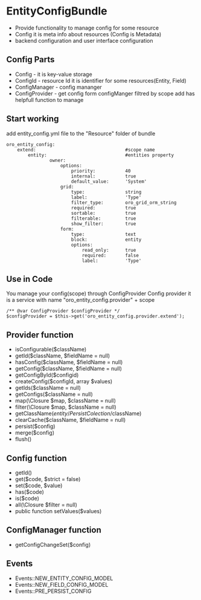 EntityConfigBundle
==================
- Provide functionality to manage config for some resource
- Config it is meta info about resources (Config is Metadata)
- backend configuration and user interface configuration

Config Parts
------------
- Config - it is key-value storage
- ConfigId - resource Id it is identifier for some resources(Entity, Field)
- ConfigManager - config mananger
- ConfigProvider - get config form configManger filtred by scope add has helpfull function to manage

Start working
-------------
add entity_config.yml file  to the "Resource" folder of bundle
```
oro_entity_config:
    extend:                                 #scope name
        entity:                             #entities property
                owner:
                    options:
                        priority:           40
                        internal:           true
                        default_value:      'System'
                    grid:
                        type:               string
                        label:              'Type'
                        filter_type:        oro_grid_orm_string
                        required:           true
                        sortable:           true
                        filterable:         true
                        show_filter:        true
                    form:
                        type:               text
                        block:              entity
                        options:
                            read_only:      true
                            required:       false
                            label:          'Type'
```    

Use in Code
-----------
You manage your config(scope) through ConfigProvider 
Config provider it is a service with name "oro_entity_config.provider" + scope

```
/** @var ConfigProvider $configProvider */
$configProvider = $this->get('oro_entity_config.provider.extend');
```

Provider function
-----------------
- isConfigurable($className)
- getId($className, $fieldName = null)
- hasConfig($className, $fieldName = null)
- getConfig($className, $fieldName = null)
- getConfigById($configid)
- createConfig($configId, array $values)
- getIds($className = null)
- getConfigs($className = null)
- map(\Closure $map, $className = null)
- filter(\Closure $map, $className = null)
- getClassName($entity/PersistColection/$className)
- clearCache($className, $fieldName = null)
- persist($config)
- merge($config)
- flush()

Config function
-----------------
- getId()
- get($code, $strict = false)
- set($code, $value)
- has($code)
- is($code)
- all(\Closure $filter = null)
- public function setValues($values)

ConfigManager function
----------------------
- getConfigChangeSet($config)

Events
------
- Events::NEW_ENTITY_CONFIG_MODEL
- Events::NEW_FIELD_CONFIG_MODEL
- Events::PRE_PERSIST_CONFIG

